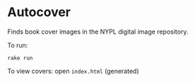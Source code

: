 # Autocover

Finds book cover images in the NYPL digital image repository.

To run:
```
rake run
```

To view covers:
open ```index.html``` (generated)
